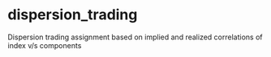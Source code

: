 # dispersion_trading
Dispersion trading assignment based on implied and realized correlations of index v/s components

